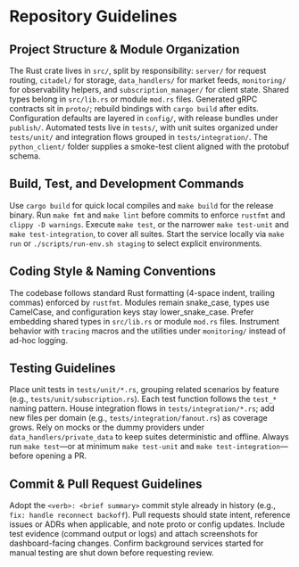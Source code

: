 # Repository Guidelines

## Project Structure & Module Organization
The Rust crate lives in `src/`, split by responsibility: `server/` for request routing, `citadel/` for storage, `data_handlers/` for market feeds, `monitoring/` for observability helpers, and `subscription_manager/` for client state. Shared types belong in `src/lib.rs` or module `mod.rs` files. Generated gRPC contracts sit in `proto/`; rebuild bindings with `cargo build` after edits. Configuration defaults are layered in `config/`, with release bundles under `publish/`. Automated tests live in `tests/`, with unit suites organized under `tests/unit/` and integration flows grouped in `tests/integration/`. The `python_client/` folder supplies a smoke-test client aligned with the protobuf schema.

## Build, Test, and Development Commands
Use `cargo build` for quick local compiles and `make build` for the release binary. Run `make fmt` and `make lint` before commits to enforce `rustfmt` and `clippy -D warnings`. Execute `make test`, or the narrower `make test-unit` and `make test-integration`, to cover all suites. Start the service locally via `make run` or `./scripts/run-env.sh staging` to select explicit environments.

## Coding Style & Naming Conventions
The codebase follows standard Rust formatting (4-space indent, trailing commas) enforced by `rustfmt`. Modules remain snake_case, types use CamelCase, and configuration keys stay lower_snake_case. Prefer embedding shared types in `src/lib.rs` or module `mod.rs` files. Instrument behavior with `tracing` macros and the utilities under `monitoring/` instead of ad-hoc logging.

## Testing Guidelines
Place unit tests in `tests/unit/*.rs`, grouping related scenarios by feature (e.g., `tests/unit/subscription.rs`). Each test function follows the `test_*` naming pattern. House integration flows in `tests/integration/*.rs`; add new files per domain (e.g., `tests/integration/fanout.rs`) as coverage grows. Rely on mocks or the dummy providers under `data_handlers/private_data` to keep suites deterministic and offline. Always run `make test`—or at minimum `make test-unit` and `make test-integration`—before opening a PR.

## Commit & Pull Request Guidelines
Adopt the `<verb>: <brief summary>` commit style already in history (e.g., `fix: handle reconnect backoff`). Pull requests should state intent, reference issues or ADRs when applicable, and note proto or config updates. Include test evidence (command output or logs) and attach screenshots for dashboard-facing changes. Confirm background services started for manual testing are shut down before requesting review.
